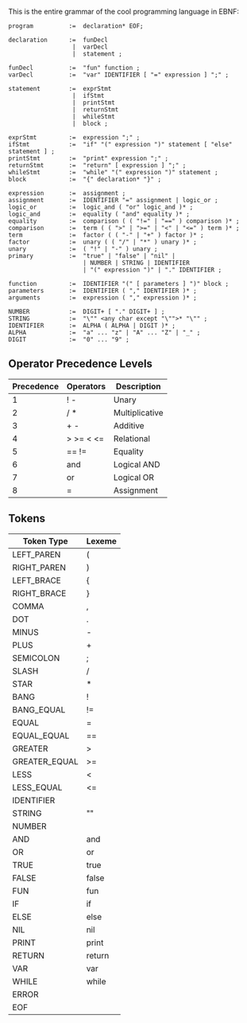 This is the entire grammar of the cool programming language in EBNF:
```
program          :=  declaration* EOF;

declaration      :=  funDecl
                  |  varDecl
                  |  statement ;

funDecl          :=  "fun" function ;
varDecl          :=  "var" IDENTIFIER [ "=" expression ] ";" ;

statement        :=  exprStmt
                  |  ifStmt
                  |  printStmt 
                  |  returnStmt 
                  |  whileStmt 
                  |  block ;
                  
exprStmt         :=  expression ";" ;
ifStmt           :=  "if" "(" expression ")" statement [ "else" statement ] ;
printStmt        :=  "print" expression ";" ;
returnStmt       :=  "return" [ expression ] ";" ;
whileStmt        :=  "while" "(" expression ")" statement ;
block            :=  "{" declaration* "}" ;

expression       :=  assignment ;
assignment       :=  IDENTIFIER "=" assignment | logic_or ;
logic_or         :=  logic_and ( "or" logic_and )* ;
logic_and        :=  equality ( "and" equality )* ;
equality         :=  comparison ( ( "!=" | "==" ) comparison )* ;
comparison       :=  term ( ( ">" | ">=" | "<" | "<=" ) term )* ;
term             :=  factor ( ( "-" | "+" ) factor )* ;
factor           :=  unary ( ( "/" | "*" ) unary )* ;
unary            :=  ( "!" | "-" ) unary ;
primary          :=  "true" | "false" | "nil" | 
                     | NUMBER | STRING | IDENTIFIER 
                     | "(" expression ")" | "." IDENTIFIER ;

function         :=  IDENTIFIER "(" [ parameters ] ")" block ;
parameters       :=  IDENTIFIER ( "," IDENTIFIER )* ;
arguments        :=  expression ( "," expression )* ;

NUMBER           :=  DIGIT+ [ "." DIGIT+ ] ;
STRING           :=  "\"" <any char except "\"">* "\"" ;
IDENTIFIER       :=  ALPHA ( ALPHA | DIGIT )* ;
ALPHA            :=  "a" ... "z" | "A" ... "Z" | "_" ;
DIGIT            :=  "0" ... "9" ;
```


## Operator Precedence Levels
| Precedence | Operators | Description    |
|------------|-----------|----------------|
| 1          | ! -       | Unary          |
| 2          | / *       | Multiplicative |
| 3          | + -       | Additive       |
| 4          | > >= < <= | Relational     |
| 5          | == !=     | Equality       |
| 6          | and       | Logical AND    |
| 7          | or        | Logical OR     |
| 8          | =         | Assignment     |


## Tokens
| Token Type    | Lexeme    |
|---------------|-----------|
| LEFT_PAREN    | (         |
| RIGHT_PAREN   | )         |
| LEFT_BRACE    | {         |
| RIGHT_BRACE   | }         |
| COMMA         | ,         |
| DOT           | .         |
| MINUS         | -         |
| PLUS          | +         |
| SEMICOLON     | ;         |
| SLASH         | /         |
| STAR          | *         |
| BANG          | !         |
| BANG_EQUAL    | !=        |
| EQUAL         | =         |
| EQUAL_EQUAL   | ==        |
| GREATER       | \>        |
| GREATER_EQUAL | \>=       |
| LESS          | <         |
| LESS_EQUAL    | <=        |
| IDENTIFIER    | <chars>   |
| STRING        | "<chars>" |
| NUMBER        | <digits>  |
| AND           | and       |
| OR            | or        |
| TRUE          | true      |
| FALSE         | false     |
| FUN           | fun       |
| IF            | if        |
| ELSE          | else      |
| NIL           | nil       |
| PRINT         | print     |
| RETURN        | return    |
| VAR           | var       |
| WHILE         | while     |
| ERROR         |           |
| EOF           |           |


